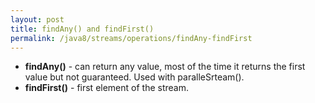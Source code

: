 ```yaml
---
layout: post
title: findAny() and findFirst()
permalink: /java8/streams/operations/findAny-findFirst
---
```


*	**findAny()** - can return any value, most of the time it returns the first value but not guaranteed. Used with paralleSrteam().
*	**findFirst()** - first element of the stream.
